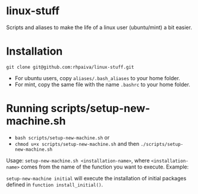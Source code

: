 # linux-stuff
Scripts and aliases to make the life of a linux user (ubuntu/mint) a bit easier.

# Installation
`git clone git@github.com:rhpaiva/linux-stuff.git`

- For ubuntu users, copy `aliases/.bash_aliases` to your home folder.
- For mint, copy the same file with the name `.bashrc` to your home folder.

# Running scripts/setup-new-machine.sh
- `bash scripts/setup-new-machine.sh` or 
- `chmod u+x scripts/setup-new-machine.sh` and then `./scripts/setup-new-machine.sh`

Usage: 
`setup-new-machine.sh <installation-name>`, where `<installation-name>` 
comes from the name of the function you want to execute. Example:

`setup-new-machine initial` will execute the installation of initial packages defined in `function install_initial()`.
